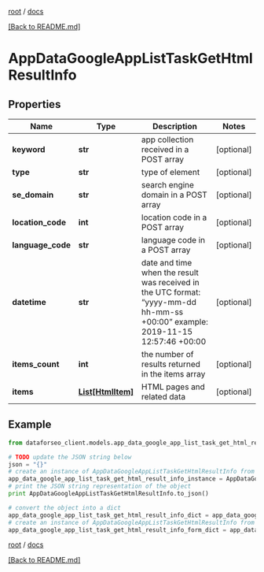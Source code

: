 [root](./../ "root") / [docs](./ "docs")

[[Back to README.md]](./../README.md "[Back to README.md]")

# AppDataGoogleAppListTaskGetHtmlResultInfo

## Properties

Name | Type | Description | Notes
------------ | ------------- | ------------- | -------------
**keyword** | **str** | app collection received in a POST array | [optional]
**type** | **str** | type of element | [optional]
**se_domain** | **str** | search engine domain in a POST array | [optional]
**location_code** | **int** | location code in a POST array | [optional]
**language_code** | **str** | language code in a POST array | [optional]
**datetime** | **str** | date and time when the result was received in the UTC format: “yyyy-mm-dd hh-mm-ss +00:00” example: 2019-11-15 12:57:46 +00:00 | [optional]
**items_count** | **int** | the number of results returned in the items array | [optional]
**items** | [**List[HtmlItem]**](HtmlItem.md) | HTML pages and related data | [optional]

## Example

```python
from dataforseo_client.models.app_data_google_app_list_task_get_html_result_info import AppDataGoogleAppListTaskGetHtmlResultInfo

# TODO update the JSON string below
json = "{}"
# create an instance of AppDataGoogleAppListTaskGetHtmlResultInfo from a JSON string
app_data_google_app_list_task_get_html_result_info_instance = AppDataGoogleAppListTaskGetHtmlResultInfo.from_json(json)
# print the JSON string representation of the object
print AppDataGoogleAppListTaskGetHtmlResultInfo.to_json()

# convert the object into a dict
app_data_google_app_list_task_get_html_result_info_dict = app_data_google_app_list_task_get_html_result_info_instance.to_dict()
# create an instance of AppDataGoogleAppListTaskGetHtmlResultInfo from a dict
app_data_google_app_list_task_get_html_result_info_form_dict = app_data_google_app_list_task_get_html_result_info.from_dict(app_data_google_app_list_task_get_html_result_info_dict)
```

  

[root](./../ "root") / [docs](./ "docs")

[[Back to README.md]](./../README.md "[Back to README.md]")